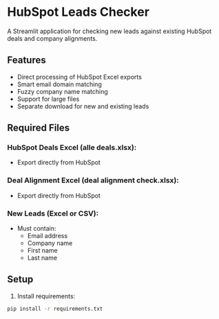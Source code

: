 # HubSpot Leads Checker

A Streamlit application for checking new leads against existing HubSpot deals and company alignments.

## Features

- Direct processing of HubSpot Excel exports
- Smart email domain matching
- Fuzzy company name matching
- Support for large files
- Separate download for new and existing leads

## Required Files

### HubSpot Deals Excel (alle deals.xlsx):
- Export directly from HubSpot

### Deal Alignment Excel (deal alignment check.xlsx):
- Export directly from HubSpot

### New Leads (Excel or CSV):
- Must contain:
  - Email address
  - Company name
  - First name
  - Last name

## Setup

1. Install requirements:
```bash
pip install -r requirements.txt
